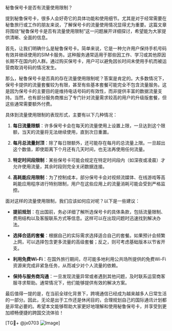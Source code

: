 秘鲁保号卡是否有流量使用限制？

提到秘鲁保号卡，很多人会好奇它的具体功能和使用细节。尤其是对于经常需要在秘鲁旅行或工作的朋友来说，了解保号卡的流量使用情况显得尤为重要。这篇文章将围绕“秘鲁保号卡是否有流量使用限制”这一问题展开详细探讨，希望能为大家提供清晰、全面的信息。

首先，让我们明确什么是秘鲁保号卡。简单来说，它是一种允许用户保持手机号码有效并继续使用的SIM卡服务。这种服务通常适用于那些因工作、学习或其他原因长期不在国内的人群。通过购买保号卡，用户可以避免因长时间未使用手机而被运营商取消号码的情况发生。

那么，秘鲁保号卡是否真的存在流量使用限制呢？答案是肯定的。大多数情况下，保号卡提供的流量套餐较为有限，甚至有些基本套餐可能完全不包含流量服务。这是因为保号卡的主要目的是维持电话号码的有效性，而非提供丰富的数据流量支持。当然，也有部分服务商推出了专门针对流量需求较高的用户的升级版套餐，但这些通常需要额外付费。

具体到流量使用限制的表现形式，主要有以下几种情况：

1. **每日流量限额**：许多保号卡会在每天的流量使用上设置上限，一旦达到这个限额，当天的流量将无法继续使用，直到次日重置。
   
2. **每月总流量封顶**：除了每日限额外，还可能存在每月的总流量上限。一旦超出这个数值，即使距离下个月还有几天时间，也无法再使用任何流量。

3. **特定时间段限制**：某些保号卡可能会规定在特定时间段内（如深夜或凌晨）才允许使用流量，其余时段则完全关闭数据连接。

4. **高耗能应用限制**：为了控制成本，部分保号卡会对视频流媒体、在线游戏等高耗能应用程序进行特别限制，用户在这些应用上的流量消耗可能会受到严格监控。

面对这样的流量使用限制，我们应该如何应对呢？以下是一些建议：

- **提前规划**：在出国前，务必详细了解所选保号卡的具体条款，包括流量限制、费用结构以及客服联系方式等信息。这样可以在出现问题时迅速找到解决办法。

- **选择合适的套餐**：根据自己的实际需求选择适合自己的套餐。如果预计会频繁上网，可以选择包含更多流量的高级套餐；反之，则可考虑基础版本以节省开支。

- **利用免费Wi-Fi**：在国外旅行期间，尽可能多地利用公共场所提供的免费Wi-Fi资源来完成非紧急任务，从而减少对个人流量的依赖。

- **保持与服务商沟通**：一旦发现流量异常或者遇到其他问题，及时联系运营商客服寻求帮助。通常情况下，他们能够提供有效的解决方案。

最后值得一提的是，在当前全球化背景下，跨境通信已经成为越来越多人日常生活的一部分。因此，无论是出于工作还是休闲目的，合理规划自己的国际通讯计划都是非常必要的。希望本文能够帮助大家更好地理解和使用秘鲁保号卡，并享受到更加顺畅便捷的跨国交流体验！

[TG💪+ @jx0703 ![Image](https://github.com/user-attachments/assets/dbca1d08-cadb-493c-b0ec-ad6f7a83f270)]